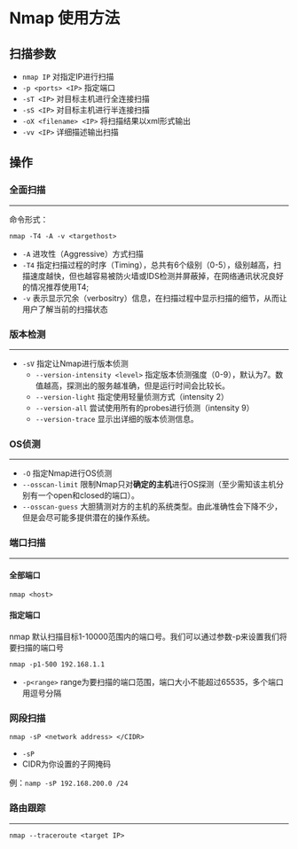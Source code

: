 # Nmap 使用方法

## 扫描参数

- `nmap IP` 对指定IP进行扫描
- `-p <ports> <IP>` 指定端口
- `-sT <IP>` 对目标主机进行全连接扫描
- `-sS <IP>`  对目标主机进行半连接扫描
- `-oX <filename> <IP>` 将扫描结果以xml形式输出
- `-vv <IP>` 详细描述输出扫描

## 操作

### 全面扫描

---

命令形式：

`nmap -T4 -A -v <targethost>`

- `-A` 进攻性（Aggressive）方式扫描
- `-T4` 指定扫描过程的时序（Timing），总共有6个级别（0-5），级别越高，扫描速度越快，但也越容易被防火墙或IDS检测并屏蔽掉，在网络通讯状况良好的情况推荐使用T4;
- `-v` 表示显示冗余（verbositry）信息，在扫描过程中显示扫描的细节，从而让用户了解当前的扫描状态 



### 版本检测

---

- `-sV` 指定让Nmap进行版本侦测
  - `--version-intensity <level>` 指定版本侦测强度（0-9），默认为7。数值越高，探测出的服务越准确，但是运行时间会比较长。
  - `--version-light` 指定使用轻量侦测方式（intensity 2）
  - `--version-all` 尝试使用所有的probes进行侦测（intensity 9）
  - `--version-trace` 显示出详细的版本侦测信息。



### OS侦测

---

- `-O` 指定Nmap进行OS侦测
- `--osscan-limit` 限制Nmap只对**确定的主机**进行OS探测（至少需知该主机分别有一个open和closed的端口）。
- `--osscan-guess` 大胆猜测对方的主机的系统类型。由此准确性会下降不少，但是会尽可能多提供潜在的操作系统。



### 端口扫描

---

#### 全部端口

`nmap <host>`



#### 指定端口

nmap 默认扫描目标1-10000范围内的端口号。我们可以通过参数-p来设置我们将要扫描的端口号

`nmap -p1-500 192.168.1.1`

- `-p<range>` range为要扫描的端口范围，端口大小不能超过65535，多个端口用逗号分隔



### 网段扫描

`nmap -sP <network address> </CIDR>`

- `-sP` 
- CIDR为你设置的子网掩码

例：`namp -sP 192.168.200.0 /24`



### 路由跟踪

---

`nmap --traceroute <target IP>`

